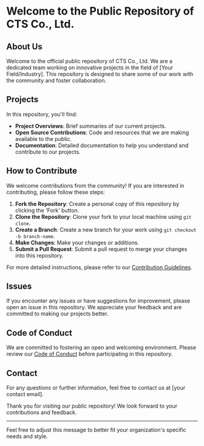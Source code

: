# Welcome to the Public Repository of CTS Co., Ltd.

## About Us
Welcome to the official public repository of CTS Co., Ltd. We are a dedicated team working on innovative projects in the field of [Your Field/Industry]. This repository is designed to share some of our work with the community and foster collaboration.

## Projects
In this repository, you'll find:
- **Project Overviews**: Brief summaries of our current projects.
- **Open Source Contributions**: Code and resources that we are making available to the public.
- **Documentation**: Detailed documentation to help you understand and contribute to our projects.

## How to Contribute
We welcome contributions from the community! If you are interested in contributing, please follow these steps:
1. **Fork the Repository**: Create a personal copy of this repository by clicking the 'Fork' button.
2. **Clone the Repository**: Clone your fork to your local machine using `git clone`.
3. **Create a Branch**: Create a new branch for your work using `git checkout -b branch-name`.
4. **Make Changes**: Make your changes or additions.
5. **Submit a Pull Request**: Submit a pull request to merge your changes into this repository.

For more detailed instructions, please refer to our [Contribution Guidelines](link).

## Issues
If you encounter any issues or have suggestions for improvement, please open an issue in this repository. We appreciate your feedback and are committed to making our projects better.

## Code of Conduct
We are committed to fostering an open and welcoming environment. Please review our [Code of Conduct](link) before participating in this repository.

## Contact
For any questions or further information, feel free to contact us at [your contact email].

Thank you for visiting our public repository! We look forward to your contributions and feedback.

---

Feel free to adjust this message to better fit your organization's specific needs and style.
